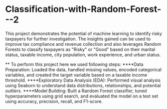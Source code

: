 # Classification-with-Random-Forest---2

This project demonstrates the potential of machine learning to identify risky taxpayers for further investigation. The insights gained can be used to improve tax compliance and revenue collection and also leverages Random Forests to classify taxpayers as "Risky" or "Good" based on their marital status, taxable income, city population, work experience, and urban status. 

** To perform this project here we used following steps:
****Data Preparation: Loaded the data, handled missing values, encoded categorical variables, and created the target variable based on a taxable income threshold.
****Exploratory Data Analysis (EDA): Performed visual analysis using Seaborn to understand data distributions, relationships, and potential outliers.
****Model Building: Built a Random Forest classifier, tuned hyperparameters using grid search, and evaluated the model on a test set using accuracy, precision, recall, and F1-score.
